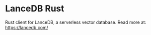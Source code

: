 # LanceDB Rust

Rust client for LanceDB, a serverless vector database. Read more at: https://lancedb.com/